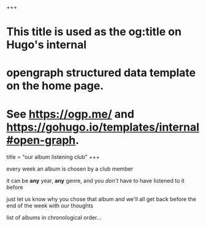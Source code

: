 +++
# This title is used as the og:title on Hugo's internal
# opengraph structured data template on the home page.
# See https://ogp.me/ and https://gohugo.io/templates/internal#open-graph.
title = "our album listening club"
+++

every week an album is chosen by a club member

it can be **any** year, **any** genre, and you *don't* have to have listened to it before

just let us know why you chose that album and we'll all get back before the end of the week with our thoughts

list of albums in chronological order...
